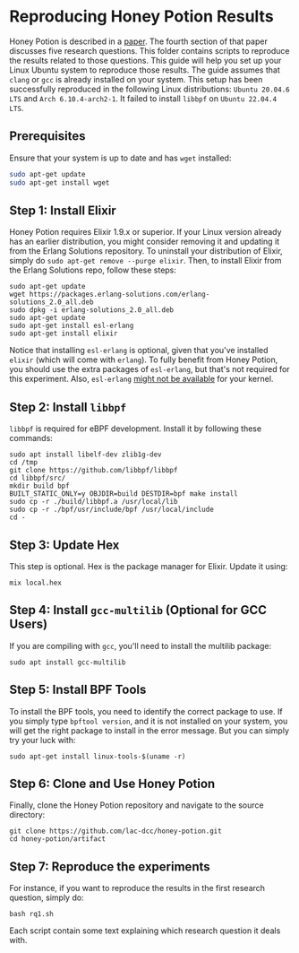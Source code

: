 # Reproducing Honey Potion Results

Honey Potion is described in a [paper](../docs/HoneyPotion2024.pdf). The fourth section of that paper discusses five research questions. This folder contains scripts to reproduce the results related to those questions.
This guide will help you set up your Linux Ubuntu system to reproduce those results. The guide assumes that `clang` or `gcc` is already installed on your system.
This setup has been successfully reproduced in the following Linux distributions: 
`Ubuntu 20.04.6 LTS` and `Arch 6.10.4-arch2-1`.
It failed to install `libbpf` on `Ubuntu 22.04.4 LTS`.

## Prerequisites

Ensure that your system is up to date and has `wget` installed:

```bash
sudo apt-get update
sudo apt-get install wget
```

## Step 1: Install Elixir

Honey Potion requires Elixir 1.9.x or superior.
If your Linux version already has an earlier distribution, you might consider removing it and updating it from the Erlang Solutions repository.
To uninstall your distribution of Elixir, simply do `sudo apt-get remove --purge elixir`. Then, to install Elixir from the Erlang Solutions repo, follow these steps:

```
sudo apt-get update
wget https://packages.erlang-solutions.com/erlang-solutions_2.0_all.deb
sudo dpkg -i erlang-solutions_2.0_all.deb
sudo apt-get update
sudo apt-get install esl-erlang
sudo apt-get install elixir
```

Notice that installing `esl-erlang` is optional, given that you've installed `elixir` (which will come with `erlang`).
To fully benefit from Honey Potion, you should use the extra packages of `esl-erlang`, but that's not required for this experiment.
Also, `esl-erlang` [might not be available](https://elixirforum.com/t/install-fails-for-ubuntu-21-04/39596) for your kernel.

## Step 2: Install `libbpf`

`libbpf` is required for eBPF development. Install it by following these commands:

```
sudo apt install libelf-dev zlib1g-dev
cd /tmp
git clone https://github.com/libbpf/libbpf
cd libbpf/src/
mkdir build bpf
BUILT_STATIC_ONLY=y OBJDIR=build DESTDIR=bpf make install
sudo cp -r ./build/libbpf.a /usr/local/lib
sudo cp -r ./bpf/usr/include/bpf /usr/local/include
cd -
```

## Step 3: Update Hex

This step is optional.
Hex is the package manager for Elixir. Update it using:

```
mix local.hex
```

## Step 4: Install `gcc-multilib` (Optional for GCC Users)

If you are compiling with `gcc`, you'll need to install the multilib package:

```
sudo apt install gcc-multilib
```

## Step 5: Install BPF Tools

To install the BPF tools, you need to identify the correct package to use. If you simply type `bpftool version`, and it is not installed on your system, you will get the right package to install in the error message. But you can simply try your luck with:

```
sudo apt-get install linux-tools-$(uname -r)
```

## Step 6: Clone and Use Honey Potion

Finally, clone the Honey Potion repository and navigate to the source directory:


```
git clone https://github.com/lac-dcc/honey-potion.git
cd honey-potion/artifact
```

## Step 7: Reproduce the experiments

For instance, if you want to reproduce the results in the first research question, simply do:

```
bash rq1.sh 
```

Each script contain some text explaining which research question it deals with.